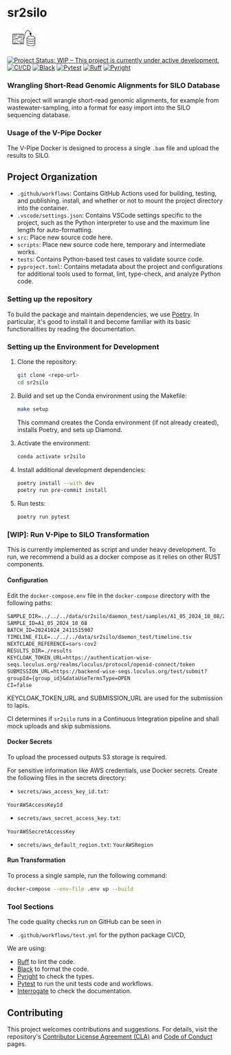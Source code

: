 # sr2silo
<picture>
  <source
    media="(prefers-color-scheme: light)"
    srcset="resources/graphics/logo.svg">
  <source
    media="(prefers-color-scheme: dark)"
    srcset="resources/graphics/logo_dark_mode.svg">
  <img alt="Logo" src="resources/logo.svg" width="15%" />
</picture>

[![Project Status: WIP – This project is currently under active development.](https://www.repostatus.org/badges/latest/wip.svg)](https://www.repostatus.org/#wip)
[![CI/CD](https://github.com/gordonkoehn/UsefulGnom/actions/workflows/test.yml/badge.svg)](https://github.com/gordonkoehn/UsefulGnom/actions/workflows/test.yml)
[![Black](https://img.shields.io/badge/code%20style-black-000000.svg)](https://github.com/psf/black)
[![Pytest](https://img.shields.io/badge/tested%20with-pytest-0A9EDC.svg)](https://docs.pytest.org/en/stable/)
[![Ruff](https://img.shields.io/endpoint?url=https://raw.githubusercontent.com/charliermarsh/ruff/main/assets/badge/v2.json)](https://github.com/charliermarsh/ruff)
[![Pyright](https://img.shields.io/badge/type%20checked-pyright-blue.svg)](https://github.com/microsoft/pyright)


### Wrangling Short-Read Genomic Alignments for SILO Database

This project will wrangle short-read genomic alignments, for example from wastewater-sampling, into a format for easy import into the SILO sequencing database.
### Usage of the V-Pipe Docker

The V-Pipe Docker is designed to process a single `.bam` file and upload the results to SILO.

## Project Organization

- `.github/workflows`: Contains GitHub Actions used for building, testing, and publishing.
install, and whether or not to mount the project directory into the container.
- `.vscode/settings.json`: Contains VSCode settings specific to the project, such as the Python interpreter to use and the maximum line length for auto-formatting.
- `src`: Place new source code here.
- `scripts`: Place new source code here, temporary and intermediate works.
- `tests`: Contains Python-based test cases to validate source code.
- `pyproject.toml`: Contains metadata about the project and configurations for additional tools used to format, lint, type-check, and analyze Python code.

### Setting up the repository

To build the package and maintain dependencies, we use [Poetry](https://python-poetry.org/).
In particular, it's good to install it and become familiar with its basic functionalities by reading the documentation.


### Setting up the Environment for Development

1. Clone the repository:
   ```bash
   git clone <repo-url>
   cd sr2silo
   ```

2. Build and set up the Conda environment using the Makefile:
   ```bash
   make setup
   ```
   This command creates the Conda environment (if not already created), installs Poetry, and sets up Diamond.

3. Activate the environment:
   ```bash
   conda activate sr2silo
   ```

4. Install additional development dependencies:
   ```bash
   poetry install --with dev
   poetry run pre-commit install
   ```

5. Run tests:
   ```bash
   poetry run pytest
   ```

### [WIP]: Run V-Pipe to SILO Transformation
This is currently implemented as script and under heavy development.
To run, we recommend a build as a docker compose as it relies on other RUST components.

#### Configuration

Edit the `docker-compose.env` file in the `docker-compose` directory with the following paths:

```env
SAMPLE_DIR=../../../data/sr2silo/daemon_test/samples/A1_05_2024_10_08/20241024_2411515907/alignments/
SAMPLE_ID=A1_05_2024_10_08
BATCH_ID=20241024_2411515907
TIMELINE_FILE=../../../data/sr2silo/daemon_test/timeline.tsv
NEXTCLADE_REFERENCE=sars-cov2
RESULTS_DIR=./results
KEYCLOAK_TOKEN_URL=https://authentication-wise-seqs.loculus.org/realms/loculus/protocol/openid-connect/token
SUBMISSION_URL=https://backend-wise-seqs.loculus.org/test/submit?groupId={group_id}&dataUseTermsType=OPEN
CI=false
```
KEYCLOAK_TOKEN_URL and SUBMISSION_URL are used for the submission to lapis.

CI determines if `sr2silo` runs in a Continuous Integration pipeline and shall mock
uploads and skip submissions.

#### Docker Secrets
To upload the processed outputs S3 storage is required.

For sensitive information like AWS credentials, use Docker secrets. Create the following files in the secrets directory:

- `secrets/aws_access_key_id.txt`:

```YourAWSAccessKeyId```

- `secrets/aws_secret_access_key.txt`:

```YourAWSSecretAccessKey```

- `secrets/aws_default_region.txt`:
```YourAWSRegion```

#### Run Transformation

To process a single sample, run the following command:

```sh
docker-compose --env-file .env up --build
```


### Tool Sections
The code quality checks run on GitHub can be seen in
 - ``.github/workflows/test.yml`` for the python package CI/CD,

We are using:

  * [Ruff](https://github.com/charliermarsh/ruff) to lint the code.
  * [Black](https://github.com/psf/black) to format the code.
  * [Pyright](https://github.com/microsoft/pyright) to check the types.
  * [Pytest](https://docs.pytest.org/) to run the unit tests code and workflows.
  * [Interrogate](https://interrogate.readthedocs.io/) to check the documentation.


## Contributing

This project welcomes contributions and suggestions. For details, visit the repository's [Contributor License Agreement (CLA)](https://cla.opensource.microsoft.com) and [Code of Conduct](https://opensource.microsoft.com/codeofconduct/) pages.
